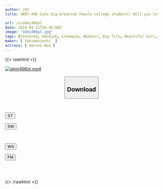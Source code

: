 ```yaml
---
author: j91
title: SKMJ-496 Cute big-breasted female college students! Will you let me breastfeed your virgin boy with your big boobs? ? She is blushing and getting horny after being sucked on her big boobs like a baby (^^;) A virgin dick that erupts due to breastfeeding handjob... Her big boobs are swaying as it is, raw sex and creampie SPECIAL

url: /v/skmj496pl
date: 2024-04-11T16:45:00Z
image: "skmj496pl.jpg"
tags: [Censored, Handjob, Creampie, Amateur, Big Tits, Beautiful Girl, Cowgirl, Breasts, 4HR+, Female College Student	]
maker: [ Sekimenjoshi  ]
actress: [ Haruna Noa ]
---
```



{{< rawhtml >}}

<div class="video" data-videoid="wgkkVMqK3Bto1B">
    <a href="javascript:;">
        <img src="/v/skmj496pl/skmj496pl.jpg" width="WIDTH" height="HEIGHT" alt="skmj496pl.mp4" loading="lazy">
    </a>
</div>

<script type="text/javascript" src="https://j91.asia/asset/on-demand-st.js"></script>

<br>
  <link rel="stylesheet" href="https://j91.asia/asset/bs5.css">
  
  <center>
  <button class="btn btn-primary" type="button" data-bs-toggle="collapse" data-bs-target=".multi-collapse" aria-expanded="false" aria-controls="multiCollapseExample1 multiCollapseExample2"><h2>Download</h2></button></center>
</p>
<div class="row">
  <div class="col">
    <div class="collapse multi-collapse" id="multiCollapseExample1">
      <div class="card card-body">
	      	      <br>
<div class="buttons">  
<p><a href="https://streamtape.to/v/wgkkVMqK3Bto1B" target="_blank"><button class="btn-hover color-3"><i class="fa fa-download"></i> ST</button></a></p>
<p><a href="https://asnwish.com/og4vm0fgzgja" target="_blank"><button class="btn-hover color-2"><i class="fa fa-download"></i> SW</button></a></p></div>
    </div>
  </div>
</div>
  <div class="col">
    <div class="collapse multi-collapse" id="multiCollapseExample2">
      <div class="card card-body">
	      <br>
<div class="buttons">
<p><a href="https://wolfstream.tv/unqtm01rgdq2"><button class="btn-hover color-9"><i class="fa fa-download"></i> WS</button></a></p>
<p><a href="javascript:;"><button class="btn-hover color-8"><i class="fa fa-download"></i> FM</button></a></p></div>
<br><br>
      </div>
    </div>
  </div>
</div>

{{< /rawhtml >}}